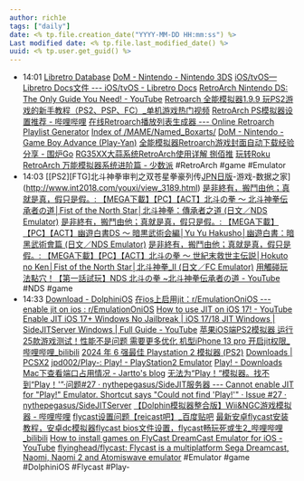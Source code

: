 ```yaml
---
author: rich1e
tags: ["daily"]
date: <% tp.file.creation_date("YYYY-MM-DD HH:mm:ss") %>
Last modified date: <% tp.file.last_modified_date() %>
uuid: <% tp.user.get_guid() %>
---
```


- 14:01 
  [Libretro Database](https://db.libretro.com/)
  [DoM - Nintendo - Nintendo 3DS](https://datomatic.no-intro.org/index.php?page=search&s=64)
  [iOS/tvOS—Libretro Docs文件 --- iOS/tvOS - Libretro Docs](https://docs.libretro.com/guides/install-ios/)
  [RetroArch Nintendo DS: The Only Guide You Need! - YouTube](https://www.youtube.com/watch?app=desktop&v=HIYtjVsn2ws)
  [Retroarch 全能模拟器1.9.9 玩PS2游戏的新手教程（PS2、PSP、FC）_单机游戏热门视频](https://www.bilibili.com/video/BV1Qh411H72x/?vd_source=3710ff3fa57db21b813ef420454b2e16)
  [RetroArch PS模拟器设置推荐 - 哔哩哔哩](https://www.bilibili.com/read/cv18115884/)
  [在线Retroarch播放列表生成器 --- Online Retroarch Playlist Generator](https://romscan.com/)
  [Index of /MAME/Named_Boxarts/](https://thumbnails.libretro.com/MAME/Named_Boxarts/)
  [DoM - Nintendo - Game Boy Advance (Play-Yan)](https://datomatic.no-intro.org/index.php?page=search&s=148)
  [全能模拟器Retroarch游戏封面自动下载经验分享 - 围炉Go](https://www.wlgooo.com/26898.html)
  [RG35XX大蒜系统RetroArch使用详解 捌佰推](https://www.800tui.com/archives/66)
  [玩转Roku RetroArch 万能模拟器系统进阶篇 - 少数派](https://sspai.com/post/83269)
  #RetroArch #game #Emulator  
- 14:03 
  [[PS2][FTG]北斗神拳审判之双苍星拳豪列传[JPN日版](金手指)-游戏-数据之家](http://www.int2018.com/youxi/view_3189.html)
  [是非終有，搬鬥由他；真就是真，假只是假。: 【MEGA下載】【PC】【ACT】北斗の拳 ～ 北斗神拳伝承者の道│Fist of the North Star│北斗神拳：傳承者之道 (日文／NDS Emulator)](https://ggheart999.blogspot.com/2019/04/megapcact-fist-of-north-star-nds.html)
  [是非終有，搬鬥由他；真就是真，假只是假。: 【MEGA下載】【PC】【ACT】幽遊白書DS ～ 暗黒武術会編│Yu Yu Hakusho│幽遊白書：暗黑武術會篇 (日文／NDS Emulator)](https://ggheart999.blogspot.com/2019/05/megapcactds-yu-yu-hakusho-nds-emulator.html)
  [是非終有，搬鬥由他；真就是真，假只是假。: 【MEGA下載】【PC】【ACT】北斗の拳 ～ 世紀末救世主伝説│Hokuto no Ken│Fist of the North Star│北斗神拳_II (日文／FC Emulator)](https://ggheart999.blogspot.com/2019/04/megapcact-fist-of-north-starii-fc.html)
  [用觸碰玩法點穴！【第一話試玩】NDS 北斗の拳 ~北斗神拳伝承者の道 - YouTube](https://www.youtube.com/watch?v=wbAQM9Gg3vU)
  #NDS #game  
- 14:33 
  [Download - DolphiniOS](https://dolphinios.oatmealdome.me/download)
  [在ios上启用jit：r/EmulationOniOS --- enable jit on ios : r/EmulationOniOS](https://www.reddit.com/r/EmulationOniOS/comments/1d78ac4/enable_jit_on_ios/)
  [How to use JIT on iOS 17! - YouTube](https://www.youtube.com/watch?v=IksMvzmeRaY)
  [Enable JIT iOS 17+ Windows No Jailbreak | iOS 17/18 JIT Windows | SideJITServer Windows | Full Guide - YouTube](https://www.youtube.com/watch?v=vUNkYrqI4rA&t=456s)
  [苹果iOS端PS2模拟器 运行25款游戏测试！性能不是问题 需要更多优化 机型iPhone 13 pro 开启jit权限_哔哩哔哩_bilibili](https://www.bilibili.com/video/BV1aw4m1D79V/?vd_source=3710ff3fa57db21b813ef420454b2e16)
  [2024 年 6 强最佳 Playstation 2 模拟器 (PS2)](https://iha.homes/tech/blogs/best-ps2-emulators/)
  [Downloads | PCSX2](https://pcsx2.net/downloads)
  [jpd002/Play-: Play! - PlayStation2 Emulator](https://github.com/jpd002/Play-)
  [Play! - Downloads](https://purei.org/downloads.php)
  [Mac下查看端口占用情况 - Jartto's blog](http://jartto.wang/2016/09/28/check-the-system-port-of-mac/)
  [无法为“Play！“模拟器。找不到“Play！'”·问题#27 · nythepegasus/SideJIT服务器 --- Cannot enable JIT for "Play!" Emulator. Shortcut says "Could not find 'Play!'" · Issue #27 · nythepegasus/SideJITServer](https://github.com/nythepegasus/SideJITServer/issues/27)
  [【Dolphin模拟器整合版】Wii&NGC游戏模拟器 - 哔哩哔哩](https://www.bilibili.com/read/cv24389620/)
  [flycast设置问题【reicast吧】_百度贴吧](https://tieba.baidu.com/p/6623180541?is_jingpost=0&lp=5028&mo_device=1)
  [最新安卓flycast安装教程，安卓dc模拟器flycast bios文件设置，flycast畅玩死或生2_哔哩哔哩_bilibili](https://www.bilibili.com/video/BV1mT4y1u7Jt/?vd_source=3710ff3fa57db21b813ef420454b2e16)
  [How to install games on FlyCast DreamCast Emulator for iOS - YouTube](https://www.youtube.com/watch?v=rcJqM-MdIQI)
  [flyinghead/flycast: Flycast is a multiplatform Sega Dreamcast, Naomi, Naomi 2 and Atomiswave emulator](https://github.com/flyinghead/flycast)
  #Emulator #game #DolphiniOS #Flycast #Play-  